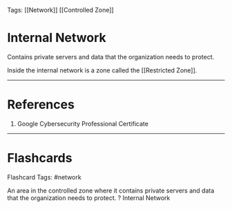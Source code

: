 Tags: [[Network]] [[Controlled Zone]]
# Internal Network

Contains private servers and data that the organization needs to protect.

Inside the internal network is a zone called the [[Restricted Zone]].

---
# References

1. Google Cybersecurity Professional Certificate

---
# Flashcards

Flashcard Tags: #network 

An area in the controlled zone where it contains private servers and data that the organization needs to protect.
?
Internal Network